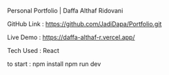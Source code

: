 Personal Portfolio | Daffa Althaf Ridovani

GitHub Link : https://github.com/JadiDapa/Portfolio.git

Live Demo : https://daffa-althaf-r.vercel.app/

Tech Used : React

to start :
npm install
npm run dev
